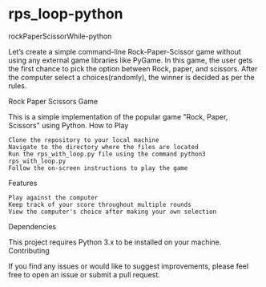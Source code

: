 # rps_loop-python
rockPaperScissorWhile-python

Let’s create a simple command-line Rock-Paper-Scissor game without using any external game libraries like PyGame. In this game, the user gets the first chance to pick the option between Rock, paper, and scissors. After the computer select a choices(randomly), the winner is decided as per the rules.

Rock Paper Scissors Game

This is a simple implementation of the popular game "Rock, Paper, Scissors" using Python.
How to Play

    Clone the repository to your local machine
    Navigate to the directory where the files are located
    Run the rps_with_loop.py file using the command python3 rps_with_loop.py
    Follow the on-screen instructions to play the game

Features

    Play against the computer
    Keep track of your score throughout multiple rounds
    View the computer's choice after making your own selection

Dependencies

This project requires Python 3.x to be installed on your machine.
Contributing

If you find any issues or would like to suggest improvements, please feel free to open an issue or submit a pull request.
